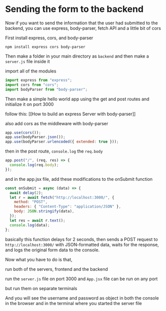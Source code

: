 # Sending the form to the backend

Now if you want to send the information that the user had submitted to the backend, you can use express, body-parser, fetch API and a little bit of cors

First install express, cors, and body-parser

```shell
npm install express cors body-parser
```

Then make a folder in your main directory as `backend` and then make a `server.js` file inside it

import all of the modules

```js
import express from "express";
import cors from "cors";
import bodyParser from "body-parser";
```

Then make a simple hello world app using the get and post routes and initialize it on port 3000

follow this: [[How to build an express Server with body-parser]]

also add cors as the middleware with body-parser

```js
app.use(cors());
app.use(bodyParser.json());
app.use(bodyParser.urlencoded({ extended: true }));
```

then in the post route, `console.log` the `req.body`

```js
app.post("/", (req, res) => {
  console.log(req.body);
});
```

and in the app.jsx file, add these modifications to the onSubmit function

```jsx
const onSubmit = async (data) => {
  await delay(2);
  let r = await fetch("http://localhost:3000/", {
    method: "POST",
    headers: { "Content-Type": "application/JSON" },
    body: JSON.stringify(data),
  });
  let res = await r.text();
  console.log(data);
};
```

basically this function delays for 2 seconds, then sends a POST request to `http://localhost:3000/` with JSON-formatted data, waits for the response, and logs the original form data to the console.

Now what you have to do is that,

run both of the servers, frontend and the backend

run the `server.js` file on port 3000 and `App.jsx` file can be run on any port

but run them on separate terminals

And you will see the username and password as object in both the console in the browser and in the terminal where you started the server file
